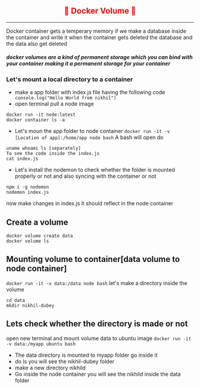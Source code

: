 ## <center><font color="red">🐳 Docker Volume 🐳</font></center>
---
Docker container gets a temperary memory if we make a database inside the container and write it when the container gets deleted the database and the data also get deleted
##### docker volumes are a kind of permanent storage which you can bind with your container making it a permanent storage for your container

### Let's mount a local directory to a container
* make a app folder with index.js file having the following code
``` console.log("Hello World from nikhil")```
* open terminal pull a node image
```
docker run -it node:latest
docker container ls -a
```
* Let's moun the app folder to node container
```docker run -it -v [Location of app]:/home/app node bash```
A bash will open do 
```
uname whoami ls [separately]
To see the code inside the index.js
cat index.js
```
* Let's install the nodemon to check whether the folder is mounted properly or not and also syncing with the container or not
```
npm i -g nodemon
nodemon index.js
```
now make changes in index.js it should reflect in the node container

## Create a volume 
```
docker volume create data
docker volume ls
```
## Mounting volume to container[data volume to node container]
```docker run -it -v data:/data node bash```
let's make a directory inside the volume
```
cd data
mkdir nikhil-dubey
```
## Lets check whether the directory is made or not
open new terminal and mount volume data to ubuntu image
```docker run -it -v data:/myapp ubuntu bash```
* The data directory is mounted to myapp folder go inside it
* do ls you will see the nikhil-dubey folder
* make a new directory nikhild
* Go inside the node container you will see the nikhild inside the data folder
